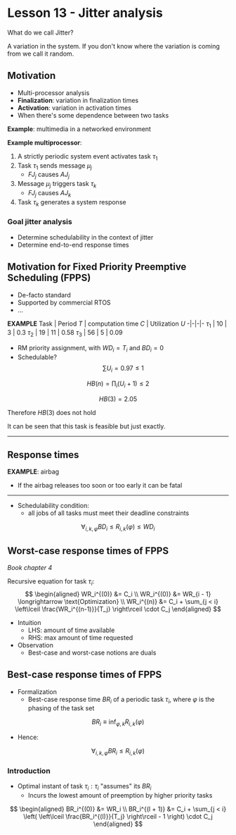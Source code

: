# Lesson 13 - Jitter analysis

What do we call Jitter?

A variation in the system. If you don't know where the variation is coming from we call it random.

## Motivation
- Multi-processor analysis
- **Finalization**: variation in finalization times
- **Activation**: variation in activation times
- When there's some dependence between two tasks

**Example**: multimedia in a networked environment

**Example multiprocessor**:
1. A strictly periodic system event activates task $\tau_1$
2. Task $\tau_1$ sends message $\mu_j$
   - $FJ_j$ causes $AJ_j$
3. Message $\mu_j$ triggers task $\tau_k$
   - $FJ_j$ causes $AJ_k$
4. Task $\tau_k$ generates a system response

### Goal jitter analysis
- Determine schedulability in the context of jitter
- Determine end-to-end response times

## Motivation for Fixed Priority Preemptive Scheduling (FPPS)

- De-facto standard
- Supported by commercial RTOS
- ...


**EXAMPLE**
Task | Period $T$ | computation time $C$ | Utilization $U$
-|-|-|-
$\tau_1$ | 10 | 3 | 0.3
$\tau_2$ | 19 | 11 | 0.58
$\tau_3$ | 56 | 5 | 0.09

- RM priority assignment, with $WD_i = T_i$ and $BD_i = 0$
- Schedulable?
$$
\sum U_i = 0.97 \le 1
$$

$$
HB(n) = \prod_i (U_i + 1) \le 2
$$

$$
HB(3) = 2.05
$$

Therefore $HB(3)$ does not hold

It can be seen that this task is feasible but just exactly.

---

## Response times

**EXAMPLE**: airbag
- If the airbag releases too soon or too early it can be fatal
---

- Schedulability condition:
  - all jobs of all tasks must meet their deadline constraints

$$
\forall_{i, k, \varphi} BD_i \le R_{i,k}(\varphi) \le WD_i
$$


## Worst-case response times of FPPS

_Book chapter 4_

Recursive equation for task $\tau_i$:
$$
\begin{aligned}
WR_i^{(0)} &= C_i \\
WR_i^{(0)} &= WR_{i - 1} \longrightarrow \text{Optimization} \\
WR_i^{(n)} &= C_i + \sum_{j < i} \left\lceil \frac{WR_i^{(n-1)}}{T_j} \right\rceil \cdot C_j
\end{aligned}
$$

- Intuition
  - LHS: amount of time available
  - RHS: max amount of time requested
- Observation
  - Best-case and worst-case notions are duals

## Best-case response times of FPPS

- Formalization
  - Best-case response time $BR_i$ of a periodic task $\tau_i$, where $\varphi$ is the phasing of the task set

$$
BR_i \equiv \inf_{\varphi, k} R_{i, k}(\varphi)
$$

 - Hence:

$$
\forall_{i, k, \varphi} BR_i \le R_{i, k}(\varphi)
$$

### Introduction
- Optimal instant of task $\tau_i : \tau_i$ "assumes" its $BR_i$
  - Incurs the lowest amount of preemption by higher priority tasks

$$
\begin{aligned}
    BR_i^{(0)} &= WR_i \\
    BR_i^{(l + 1)} &= C_i + \sum_{j < i} \left( \left\lceil \frac{BR_i^{(l)}}{T_j} \right\rceil - 1 \right) \cdot C_j
\end{aligned}
$$
